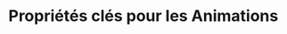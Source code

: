 <div w-full h-full>
    <div>
        <h1 pb-4 text-gradient-css font-mono text-2xl>Propriétés clés pour les Animations</h1>
    </div>
    <div>
        <ListCustom
        listStyle="text-gradient-css"
        title="Présentation"
        :list="[
            `transition : Permet d'ajouter une animation aux changements de propriétés CSS lorsqu'un état change (comme le survol).`,
            `animation : Permet de créer des animations complexes et continues en définissant des étapes (keyframes).`,
            `Difference : transition applique une animation en réponse à un changement d'état (par exemple, survol d'une div) et dure pendant un temps défini. animation crée des séquences d'animations continues avec des étapes définies par des keyframes.`,
        ]"
        />
    </div>
    <div>
    </div>
</div>


